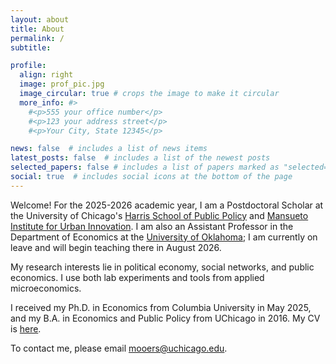 ```yaml
---
layout: about
title: About
permalink: /
subtitle: 

profile:
  align: right
  image: prof_pic.jpg
  image_circular: true # crops the image to make it circular
  more_info: #>
    #<p>555 your office number</p>
    #<p>123 your address street</p>
    #<p>Your City, State 12345</p>

news: false  # includes a list of news items
latest_posts: false  # includes a list of the newest posts
selected_papers: false # includes a list of papers marked as "selected={true}"
social: true  # includes social icons at the bottom of the page
---
```


Welcome! For the 2025-2026 academic year, I am a Postdoctoral Scholar at the University of Chicago's 
[Harris School of Public Policy](https://harris.uchicago.edu/) and 
[Mansueto Institute for Urban Innovation](https://miurban.uchicago.edu/). 
I am also an Assistant Professor in the Department of Economics at the 
[University of Oklahoma](https://www.ou.edu/cas/economics); 
I am currently on leave and will begin teaching there in August 2026.

My research interests lie in political economy, social networks, and public economics. 
I use both lab experiments and tools from applied microeconomics.

I received my Ph.D. in Economics from Columbia University in May 2025, and my B.A. in Economics and Public Policy from 
UChicago in 2016. My CV is <a href = "./assets/pdf/cv.pdf">here</a>. 

To contact me, please email [mooers@uchicago.edu](mailto:mooers@uchicago.edu).
